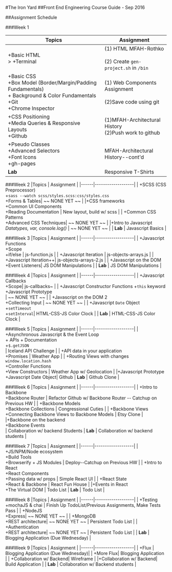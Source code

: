 #The Iron Yard
##Front End Engineering Course Guide - Sep 2016

##Assignment Schedule

###Week 1

| Topics | Assignment |
---|----------|
| +Basic HTML<br/> > +Terminal | (1) HTML MFAH-Rothko<br/><br/> (2) Create `gen-project.sh` in `/bin` |
| +Basic CSS<br/>+Box Model (Border/Margin/Padding Fundamentals)<br/> + Background & Color Fundamentals <br/> +Git  <br/> +Chrome Inspector   | (1) Web Components Assignment <br><br/> (2)Save code using git |
| +CSS Positioning <br/> +Media Queries & Responsive Layouts <br/> +Github | (1)MFAH-Architectural History  <br/>(2)Push work to github |
|  +Pseudo Classes <br/> +Advanced Selectors <br/>+Font Icons <br/>+gh-pages | MFAH-Architectural History--cont'd  |
|  **Lab**  | Responsive T-Shirts |


###Week 2
|Topics | Assignment |
|------|-------------------|
| +SCSS (CSS Preprocessor) <br/> +`sass --watch scss/styles.scss:css/styles.css` <br/>+Forms & Tables| ~~ NONE YET ~~  |
|+CSS frameworks <br/> +Common UI Components  <br/>+Reading Documentation  | New layout, build w/ scss |
| +Common CSS Patterns <br/> +Advanced CSS Techniques| ~~ NONE YET ~~ |
|+Intro to Javascript<br/>*Datatypes, var, console.log()* | ~~ NONE YET ~~ |
|  **Lab**  | Javascript Basics  |

###Week 3
|Topics | Assignment |
|------|-------------------|
| +Javascript Functions <br/>+Scope <br/>+if/else | js-function.js  |
| +Javascript Iteration | js-objects-arrays.js  |
| +Javascript Iteration++| js-objects-arrays-2.js |
| +Javascript on the DOM <br/> +Event Listeners| JS DOM Manipulations |
|  **Lab**  | JS DOM Manipulations |

###Week 4
|Topics | Assignment |
|------|-------------------|
| +Javascript Callbacks  <br/>+Scope| js-callbacks~ |
| +Javascript Constructor Functions +`this` keyword<br/> +Javascript Prototype<br/> | ~~ NONE YET ~~  |
| +Javascript on the DOM 2 <br/>+Collecting Input | ~~ NONE YET ~~ |
| +Javascript `Date` Object <br/>+`setTimeout` <br/> +`setInterval`| HTML-CSS-JS Color Clock |
|  **Lab**  | HTML-CSS-JS Color Clock  |

###Week 5
|Topics | Assignment |
|------|-------------------|
| +Asynchronous Javascript & the Event Loop <br/> + APIs + Documentation <br/> +`$.getJSON` <br/>| Iceland API Challenge |
| +API data in your application  <br/> +Promises | Weather App |
| +Routing Views with changes `window.location.hash`   <br/> +Controller Functions <br/>+View Constructors | Weather App w/ Geolocation |
|+Javascript Prototype<br/> +Javascript Date Object| Github
|  **Lab**  | Github Clone |

###Week 6
|Topics | Assignment |
|------|-------------------|
| +Intro to Backbone <br/> +Backbone Router | Refactor Github w/ Backbone Router -- Catchup on Previous HW |
| +Backbone Models <br/> +Backbone Collections | Congressional Cuties |
| +Backbone Views  <br/> +Connecting Backbone Views to Backbone Models |  Etsy Clone |
|+Backbone on the backend<br/> +Backbone Events<br/>| Collaboration w/ backend Students
|  **Lab**  | Collaboration w/ backend students |

###Week 7
|Topics | Assignment |
|------|-------------------|
| +JS/NPM/Node ecosystem <br/> +Build Tools <br/> +Browserify + JS Modules | Deploy--Catchup on Previous HW |
| +Intro to React <br/> +React Components <br/> +Passing data w/ props | Simple React UI |
| +React State  <br/> +React & Backbone  |  React Fun House   |
|+Events in React <br/> +The Virtual DOM | Todo List
|  **Lab**  | Todo List |

###Week 8
|Topics | Assignment |
|------|-------------------|
| +Testing <br/> +mochaJS & chai | Finish Up TodoList/Previous Assignments, Make Tests Pass |
| +NodeJS<br/> +Express| ~~ NONE YET ~~ |
| +MongoDB<br/> +REST architecture| ~~ NONE YET ~~ | Persistent Todo List |
| +Authentication<br/> +REST architecture| ~~ NONE YET ~~ | Persistent Todo List |
|  **Lab**  | Blogging Application (Due Wednesday) |

###Week 9
|Topics | Assignment |
|------|-------------------|
| +Flux | Blogging Application (Due Wednesday)|
| +More Flux| Blogging Application |
| +Collaboration w/ Backend| Wireframe  |
|+Collaboration w/ Backend| Build Application  |
|  **Lab**  | Collaboration w/ Backend students |
